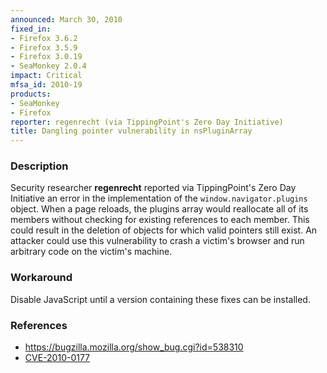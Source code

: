 ```yaml
---
announced: March 30, 2010
fixed_in:
- Firefox 3.6.2
- Firefox 3.5.9
- Firefox 3.0.19
- SeaMonkey 2.0.4
impact: Critical
mfsa_id: 2010-19
products:
- SeaMonkey
- Firefox
reporter: regenrecht (via TippingPoint's Zero Day Initiative)
title: Dangling pointer vulnerability in nsPluginArray
---
```


<h3>Description</h3>

<p>Security researcher <strong>regenrecht</strong> reported via
TippingPoint's Zero Day Initiative an error in the implementation of
the <code>window.navigator.plugins</code> object.  When a page
reloads, the plugins array would reallocate all of its members without
checking for existing references to each member.  This could result in
the deletion of objects for which valid pointers still exist.  An
attacker could use this vulnerability to crash a victim's browser and
run arbitrary code on the victim's machine.</p>

<h3>Workaround</h3>

<p>Disable JavaScript until a version containing these fixes can be
installed.</p>

<h3>References</h3>

<ul>
  <li><a href="https://bugzilla.mozilla.org/show_bug.cgi?id=538310">https://bugzilla.mozilla.org/show_bug.cgi?id=538310</a></li>
  <li><a class="ex-ref" href="http://cve.mitre.org/cgi-bin/cvename.cgi?name=CVE-2010-0177">CVE-2010-0177</a></li>
</ul>




